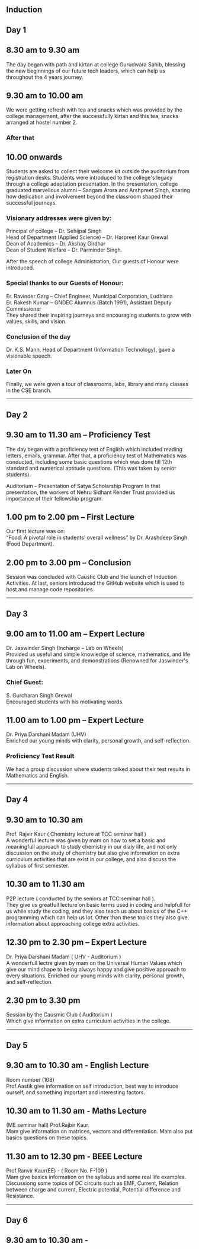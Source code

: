 ## Induction

## Day 1

## 8.30 am to 9.30 am
The day began with path and kirtan at college Gurudwara Sahib, blessing the new beginnings of our future tech leaders, which can help us throughout the 4 years journey.

## 9.30 am to 10.00 am
We were getting refresh with tea and snacks which was provided by the college management, after the successfully kirtan and this tea, snacks arranged at hostel number 2.

### After that

## 10.00 onwards
Students are asked to collect their welcome kit outside the auditorium from registration desks. Students were introduced to the college's legacy through a college adaptation presentation.
In the presentation, college graduated marvellous alumni – Sangam Arora and Arshpreet Singh, sharing how dedication and involvement beyond the classroom shaped their successful journeys.

### Visionary addresses were given by:
Principal of college – Dr. Sehijpal Singh  
Head of Department (Applied Science) – Dr. Harpreet Kaur Grewal  
Dean of Academics – Dr. Akshay Girdhar  
Dean of Student Welfare – Dr. Parminder Singh.

After the speech of college Administration, Our guests of Honour were introduced.

### Special thanks to our Guests of Honour:
Er. Ravinder Garg – Chief Engineer, Municipal Corporation, Ludhiana  
Er. Rakesh Kumar – GNDEC Alumnus (Batch 1991), Assistant Deputy Commissioner  
They shared their inspiring journeys and encouraging students to grow with values, skills, and vision.

### Conclusion of the day
Dr. K.S. Mann, Head of Department (Information Technology), gave a visionable speech.

### Later On
Finally, we were given a tour of classrooms, labs, library and many classes in the CSE branch.

---

## Day 2

## 9.30 am to 11.30 am – Proficiency Test
The day began with a proficiency test of English which included reading letters, emails, grammar.
After that, a proficiency test of Mathematics was conducted, including some basic questions which was done till 12th standard and numerical aptitude questions.
(This was taken by senior students).

Auditorium – Presentation of Satya Scholarship Program
In that presentation, the workers of Nehru Sidhant Kender Trust provided us importance of their fellowship program.

## 1.00 pm to 2.00 pm – First Lecture
Our first lecture was on:  
“Food: A pivotal role in students’ overall wellness” by Dr. Arashdeep Singh (Food Department).

## 2.00 pm to 3.00 pm – Conclusion
Session was concluded with Caustic Club and the launch of Induction Activities.
At last, seniors introduced the GitHub website which is used to host and manage code repositories.

---

## Day 3

## 9.00 am to 11.00 am – Expert Lecture
Dr. Jaswinder Singh (Incharge – Lab on Wheels)  
Provided us useful and simple knowledge of science, mathematics, and life through fun, experiments, and demonstrations
(Renowned for Jaswinder's Lab on Wheels).

### Chief Guest: 
S. Gurcharan Singh Grewal  
Encouraged students with his motivating words.

## 11.00 am to 1.00 pm – Expert Lecture
Dr. Priya Darshani Madam (UHV)  
Enriched our young minds with clarity, personal growth, and self-reflection.

### Proficiency Test Result
We had a group discussion where students talked about their test results in Mathematics and English.

---

## Day 4

## 9.30 am to 10.30 am
Prof. Rajvir Kaur ( Chemistry lecture at TCC seminar hall )  
A wonderful lecture was given by mam on how to set a basic and meaningfull approach to study chemistry in our dialy life, and not only discussion on the study of chemistry but also give information on extra curriculum activities that are exist in our college, and also discuss the syllabus of first semester.

## 10.30 am to 11.30 am
P2P lecture ( conducted by the seniors at TCC seminar hall ).  
They give us greatfull lecture on basic terms used in coding and helpfull for us while study the coding, and they also teach us about basics of the C++ programming which can help us lot. Other than these topics they also give information about approaching college extra activities.

## 12.30 pm to 2.30 pm – Expert Lecture
Dr. Priya Darshani Madam ( UHV - Auditorium )  
A wonderfull lectre given by mam on the Universal Human Values which give our mind shape to being always happy and give positive approach to every situations. Enriched our young minds with clarity, personal growth, and self-reflection.

## 2.30 pm to 3.30 pm
Session by the Causmic Club ( Auditorium )  
Which give information on extra curriculum activities in the college.

---

## Day 5 

## 9.30 am to 10.30 am - English Lecture
Room number (108)  
Prof.Aastik give information on self introduction, best way to introduce ourself, and something important and interesting factors.

## 10.30 am to 11.30 am - Maths Lecture
(ME seminar hall) Prof.Rajbir Kaur.  
Mam give information on matrices, vectors and differentiation. Mam also put basics questions on these topics.

## 11.30 am to 12.30 pm - BEEE Lecture
Prof.Ranvir Kaur(EE) - ( Room No. F-109 )  
Mam give basics information on the syllabus and some real life examples.  
Discussiong some topics of DC circuits such as EMF, Current, Relation between charge and current, Electric potential, Potential difference and Resistance.

---

## Day 6

## 9.30 am to 10.30 am - 
